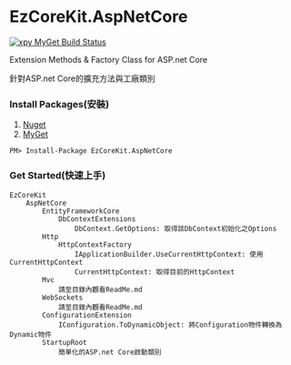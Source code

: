 ﻿EzCoreKit.AspNetCore
=====
[![xpy MyGet Build Status](https://www.myget.org/BuildSource/Badge/xpy?identifier=9e998e97-5cd7-475e-bf52-1c1ffed913f4)](https://www.myget.org/)

Extension Methods & Factory Class for ASP.net Core

針對ASP.net Core的擴充方法與工廠類別

### Install Packages(安裝)
1. [Nuget](https://www.nuget.org/packages/EzCoreKit.AspNetCore)
2. [MyGet](https://www.myget.org/feed/xpy/package/nuget/EzCoreKit.AspNetCore)
```
PM> Install-Package EzCoreKit.AspNetCore
```

### Get Started(快速上手)
```
EzCoreKit
    AspNetCore
        EntityFrameworkCore
            DbContextExtensions
                DbContext.GetOptions: 取得該DbContext初始化之Options
        Http
            HttpContextFactory
                IApplicationBuilder.UseCurrentHttpContext: 使用CurrentHttpContext
                CurrentHttpContext: 取得目前的HttpContext
        Mvc
            請至目錄內觀看ReadMe.md
        WebSockets
            請至目錄內觀看ReadMe.md
        ConfigurationExtension
            IConfiguration.ToDynamicObject: 將Configuration物件轉換為Dynamic物件
        StartupRoot
            簡單化的ASP.net Core啟動類別
```